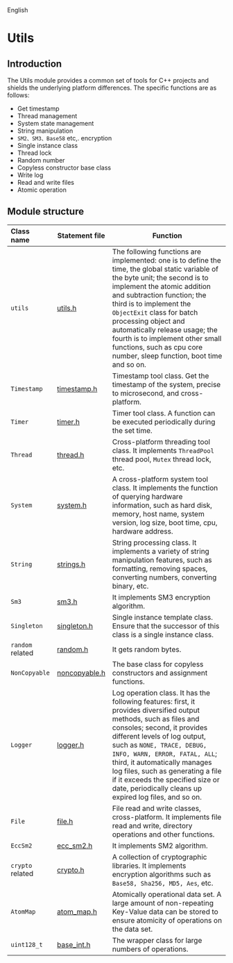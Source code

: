 English 

# Utils

## Introduction
The Utils module provides a common set of tools for C++ projects and shields the underlying platform differences. The specific functions are as follows:
- Get timestamp
- Thread management
- System state management
- String manipulation
- `SM2、SM3、Base58` etc,. encryption
- Single instance class
- Thread lock
- Random number
- Copyless constructor base class
- Write log
- Read and write files
- Atomic operation

## Module structure
Class name | Statement file | Function
|:--- | --- | ---
| `utils` | [utils.h](./utils.h) | The following functions are implemented: one is to define the time, the global static variable of the byte unit; the second is to implement the atomic addition and subtraction function; the third is to implement the `ObjectExit` class for batch processing object and automatically release usage; the fourth is to implement other small functions, such as cpu core number, sleep function, boot time and so on.
| `Timestamp` | [timestamp.h](./timestamp.h) | Timestamp tool class. Get the timestamp of the system, precise to microsecond, and cross-platform.
| `Timer` | [timer.h](./timer.h) | Timer tool class. A function can be executed periodically during the set time.
| `Thread` | [thread.h](./thread.h) | Cross-platform threading tool class. It implements `ThreadPool` thread pool, `Mutex` thread lock, etc.
| `System` | [system.h](./system.h) | A cross-platform system tool class. It implements the function of querying hardware information, such as hard disk, memory, host name, system version, log size, boot time, cpu, hardware address.
| `String` | [strings.h](./strings.h) | String processing class. It implements a variety of string manipulation features, such as formatting, removing spaces, converting numbers, converting binary, etc.
| `Sm3` | [sm3.h](./sm3.h) | It implements SM3 encryption algorithm.
| `Singleton` | [singleton.h](./singleton.h) | Single instance template class. Ensure that the successor of this class is a single instance class.
| `random` related| [random.h](./random.h) | It gets random bytes.
| `NonCopyable` | [noncopyable.h](./noncopyable.h) | The base class for copyless constructors and assignment functions.
| `Logger` | [logger.h](./logger.h) | Log operation class. It has the following features: first, it provides diversified output methods, such as files and consoles; second, it provides different levels of log output, such as `NONE, TRACE, DEBUG, INFO, WARN, ERROR, FATAL, ALL`; third, it automatically manages log files, such as generating a file if it exceeds the specified size or date, periodically cleans up expired log files, and so on.
| `File` | [file.h](./file.h) | File read and write classes, cross-platform. It implements file read and write, directory operations and other functions.
| `EccSm2` | [ecc_sm2.h](./ecc_sm2.h) | It implements SM2 algorithm.
| `crypto` related | [crypto.h](./crypto.h) | A collection of cryptographic libraries. It implements encryption algorithms such as `Base58, Sha256, MD5, Aes`, etc.
| `AtomMap` | [atom_map.h](./atom_map.h) | Atomically operational data set. A large amount of non-repeating Key-Value data can be stored to ensure atomicity of operations on the data set.
| `uint128_t` | [base_int.h](./base_int.h) | The wrapper class for large numbers of operations.

